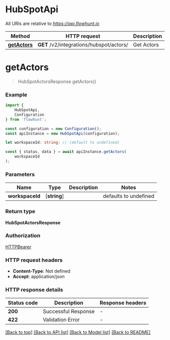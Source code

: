 # HubSpotApi

All URIs are relative to *https://api.flowhunt.io*

|Method | HTTP request | Description|
|------------- | ------------- | -------------|
|[**getActors**](#getactors) | **GET** /v2/integrations/hubspot/actors/ | Get Actors|

# **getActors**
> HubSpotActorsResponse getActors()


### Example

```typescript
import {
    HubSpotApi,
    Configuration
} from 'flowhunt';

const configuration = new Configuration();
const apiInstance = new HubSpotApi(configuration);

let workspaceId: string; // (default to undefined)

const { status, data } = await apiInstance.getActors(
    workspaceId
);
```

### Parameters

|Name | Type | Description  | Notes|
|------------- | ------------- | ------------- | -------------|
| **workspaceId** | [**string**] |  | defaults to undefined|


### Return type

**HubSpotActorsResponse**

### Authorization

[HTTPBearer](../README.md#HTTPBearer)

### HTTP request headers

 - **Content-Type**: Not defined
 - **Accept**: application/json


### HTTP response details
| Status code | Description | Response headers |
|-------------|-------------|------------------|
|**200** | Successful Response |  -  |
|**422** | Validation Error |  -  |

[[Back to top]](#) [[Back to API list]](../README.md#documentation-for-api-endpoints) [[Back to Model list]](../README.md#documentation-for-models) [[Back to README]](../README.md)

